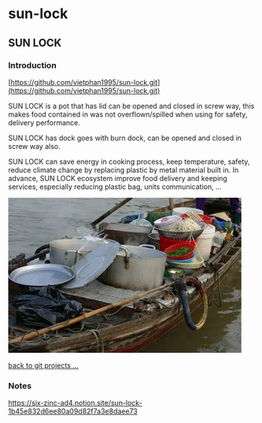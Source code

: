 # sun-lock

## SUN LOCK

### Introduction

[https://github.com/vietphan1995/sun-lock.git](https://github.com/vietphan1995/sun-lock.git)

SUN LOCK is a pot that has lid can be opened and closed in screw way, this makes food contained in was not overflown/spilled when using for safety, delivery performance.

SUN LOCK has dock goes with burn dock, can be opened and closed in screw way also.

SUN LOCK can save energy in cooking process, keep temperature, safety, reduce climate change by replacing plastic by metal material built in. In advance, SUN LOCK ecosystem improve food delivery and keeping services, especially reducing plastic bag, units communication, …

![image.png](image.png)

[back to git projects …](https://github.com/vietphan1995/projects)

### Notes
https://six-zinc-ad4.notion.site/sun-lock-1b45e832d6ee80a09d82f7a3e8daee73